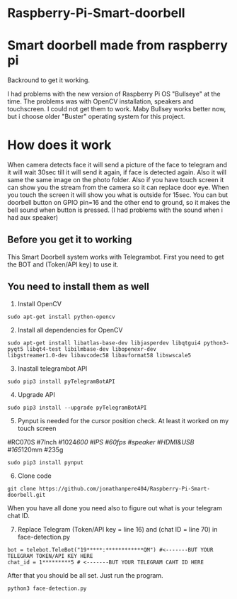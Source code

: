 # Raspberry-Pi-Smart-doorbell
# Smart doorbell made from raspberry pi

Backround to get it working. 

I had problems with the new version of Raspberry Pi OS "Bullseye" at the time. The problems was with OpenCV installation, speakers and touchscreen. I could not get them to work. Maby Bullsey works better now, but i choose older "Buster" operating system for this project.

# How does it work
When camera detects face it will send a picture of the face to telegram and it will wait 30sec till it will send it again, if face is detected again. Also it will same the same image on the photo folder. Also if you have touch screen it can show you the stream from the camera so it can replace door eye. When you touch the screen it will show you what is outside for 15sec. You can but doorbell button on GPIO pin=16 and the other end to ground, so it makes the bell sound when button is pressed. (I had problems with the sound when i had aux speaker)

## Before you get it to working
This Smart Doorbell system works with Telegrambot. First you need to get the BOT and (Token/API key) to use it.

## You need to install them as well
1. Install OpenCV
```
sudo apt-get install python-opencv
```
2. Install all dependencies for OpenCV
```
sudo apt-get install libatlas-base-dev libjasperdev libqtgui4 python3-pyqt5 libqt4-test libilmbase-dev libopenexr-dev
libgstreamer1.0-dev libavcodec58 libavformat58 libswscale5
```
3. Inastall telegrambot API
```
sudo pip3 install pyTelegramBotAPI
```
4. Upgrade API
```
sudo pip3 install --upgrade pyTelegramBotAPI
```
5. Pynput is needed for the cursor position check. At least it worked on my touch screen

#RC070S  #7Inch #1024*600 #IPS #60fps #speaker #HDMI&USB #165*120mm #235g
```
sudo pip3 install pynput
```
6. Clone code
```
git clone https://github.com/jonathanpere404/Raspberry-Pi-Smart-doorbell.git
```

When you have all done you need also to figure out what is your telegram chat ID.

7. Replace Telegram (Token/API key = line 16) and (chat ID = line 70) in face-detection.py
```
bot = telebot.TeleBot("19*****:************QM") #<-------BUT YOUR TELEGRAM TOKEN/API KEY HERE
chat_id = 1*********5 # <-------BUT YOUR TELEGRAM CAHT ID HERE
```

After that you should be all set. Just run the program.
```
python3 face-detection.py
```

